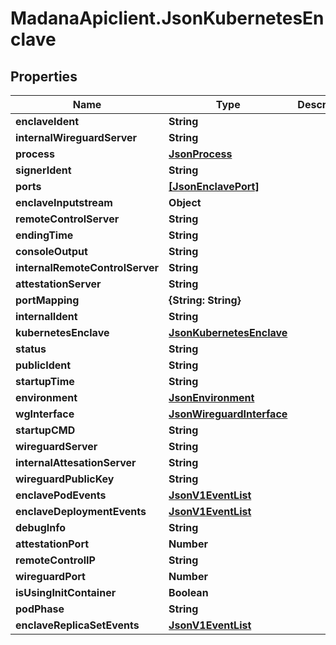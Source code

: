 # MadanaApiclient.JsonKubernetesEnclave

## Properties

Name | Type | Description | Notes
------------ | ------------- | ------------- | -------------
**enclaveIdent** | **String** |  | [optional] 
**internalWireguardServer** | **String** |  | [optional] 
**process** | [**JsonProcess**](JsonProcess.md) |  | [optional] 
**signerIdent** | **String** |  | [optional] 
**ports** | [**[JsonEnclavePort]**](JsonEnclavePort.md) |  | [optional] 
**enclaveInputstream** | **Object** |  | [optional] 
**remoteControlServer** | **String** |  | [optional] 
**endingTime** | **String** |  | [optional] 
**consoleOutput** | **String** |  | [optional] 
**internalRemoteControlServer** | **String** |  | [optional] 
**attestationServer** | **String** |  | [optional] 
**portMapping** | **{String: String}** |  | [optional] 
**internalIdent** | **String** |  | [optional] 
**kubernetesEnclave** | [**JsonKubernetesEnclave**](JsonKubernetesEnclave.md) |  | [optional] 
**status** | **String** |  | [optional] 
**publicIdent** | **String** |  | [optional] 
**startupTime** | **String** |  | [optional] 
**environment** | [**JsonEnvironment**](JsonEnvironment.md) |  | [optional] 
**wgInterface** | [**JsonWireguardInterface**](JsonWireguardInterface.md) |  | [optional] 
**startupCMD** | **String** |  | [optional] 
**wireguardServer** | **String** |  | [optional] 
**internalAttesationServer** | **String** |  | [optional] 
**wireguardPublicKey** | **String** |  | [optional] 
**enclavePodEvents** | [**JsonV1EventList**](JsonV1EventList.md) |  | [optional] 
**enclaveDeploymentEvents** | [**JsonV1EventList**](JsonV1EventList.md) |  | [optional] 
**debugInfo** | **String** |  | [optional] 
**attestationPort** | **Number** |  | [optional] 
**remoteControlIP** | **String** |  | [optional] 
**wireguardPort** | **Number** |  | [optional] 
**isUsingInitContainer** | **Boolean** |  | [optional] 
**podPhase** | **String** |  | [optional] 
**enclaveReplicaSetEvents** | [**JsonV1EventList**](JsonV1EventList.md) |  | [optional] 


